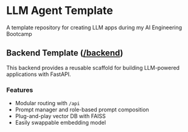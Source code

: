 # LLM Agent Template
A template repository for creating LLM apps during my AI Engineering Bootcamp

## Backend Template ([/backend](./backend))

This backend provides a reusable scaffold for building LLM-powered applications with FastAPI.

### Features
- Modular routing with `/api`
- Prompt manager and role-based prompt composition
- Plug-and-play vector DB with FAISS
- Easily swappable embedding model
